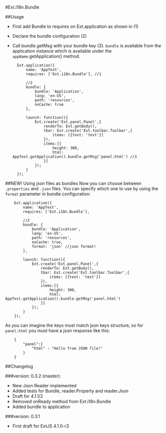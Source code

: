 #Ext.i18n.Bundle

##Usage

- First add Bundle to requires on Ext.application as shown in (1)
- Declare the bundle configuration (2)
- Call bundle.getMsg with your bundle key (3). `bundle` is available from the application instance which is available under the `appName`.getApplication() method. 
	

		Ext.application({
		    name: 'AppTest',
   			requires: ['Ext.i18n.Bundle'], //1

	    	//2
	    	bundle: {
    	    	bundle: 'Application',
       		 	lang: 'en-US',
	        	path: 'resources',
    	    	noCache: true
    		},

		    launch: function(){
	    		Ext.create('Ext.panel.Panel',{
	            	renderTo: Ext.getBody(),
					tbar: Ext.create('Ext.toolbar.Toolbar',{
                		items: [{text: 'text'}]
            		}),
            		items:[{
                		height: 300,
                		html: AppTest.getApplication().bundle.getMsg('panel.html') //3
            		}]
        		});
   			}   
		});


##NEW! Using json files as bundles
Now you can choose between `.properties` and `.json` files. You can specify which one to use by using the `format` parameter in bundle configuration:


        Ext.application({
            name: 'AppTest',
            requires: ['Ext.i18n.Bundle'],

            //2
            bundle: {
                bundle: 'Application',
                lang: 'en-US',
                path: 'resources',
                noCache: true,
                format: 'json' //json format!
            },

            launch: function(){
                Ext.create('Ext.panel.Panel',{
                    renderTo: Ext.getBody(),
                    tbar: Ext.create('Ext.toolbar.Toolbar',{
                        items: [{text: 'text'}]
                    }),
                    items:[{
                        height: 300,
                        html: AppTest.getApplication().bundle.getMsg('panel.html')
                    }]
                });
            }   
        });

As you can imagine the keys must match json keys structure, so for `panel.html` you must have a json response like this:

        {
            "panel":{
                "html" : "Hello from JSON file!"
            }
        }



##Changelog

###version: 0.3.2 (master):
- New Json Reader implemented
- Added tests for Bundle, reader.Property and reader.Json
- Draft for 4.1.1/2 
- Removed onReady method from Ext.i18n.Bundle
- Added bundle to application

###version: 0.3.1
- First draft for ExtJS 4.1.0-r3